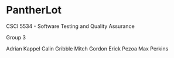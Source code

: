 PantherLot
==========

CSCI 5534 - Software Testing and Quality Assurance

Group 3

Adrian Kappel
Calin Gribble
Mitch Gordon
Erick Pezoa
Max Perkins